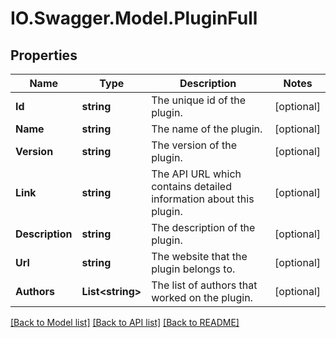 # IO.Swagger.Model.PluginFull
## Properties

Name | Type | Description | Notes
------------ | ------------- | ------------- | -------------
**Id** | **string** | The unique id of the plugin. | [optional] 
**Name** | **string** | The name of the plugin. | [optional] 
**Version** | **string** | The version of the plugin. | [optional] 
**Link** | **string** | The API URL which contains detailed information about this plugin. | [optional] 
**Description** | **string** | The description of the plugin. | [optional] 
**Url** | **string** | The website that the plugin belongs to. | [optional] 
**Authors** | **List&lt;string&gt;** | The list of authors that worked on the plugin. | [optional] 

[[Back to Model list]](../README.md#documentation-for-models) [[Back to API list]](../README.md#documentation-for-api-endpoints) [[Back to README]](../README.md)

